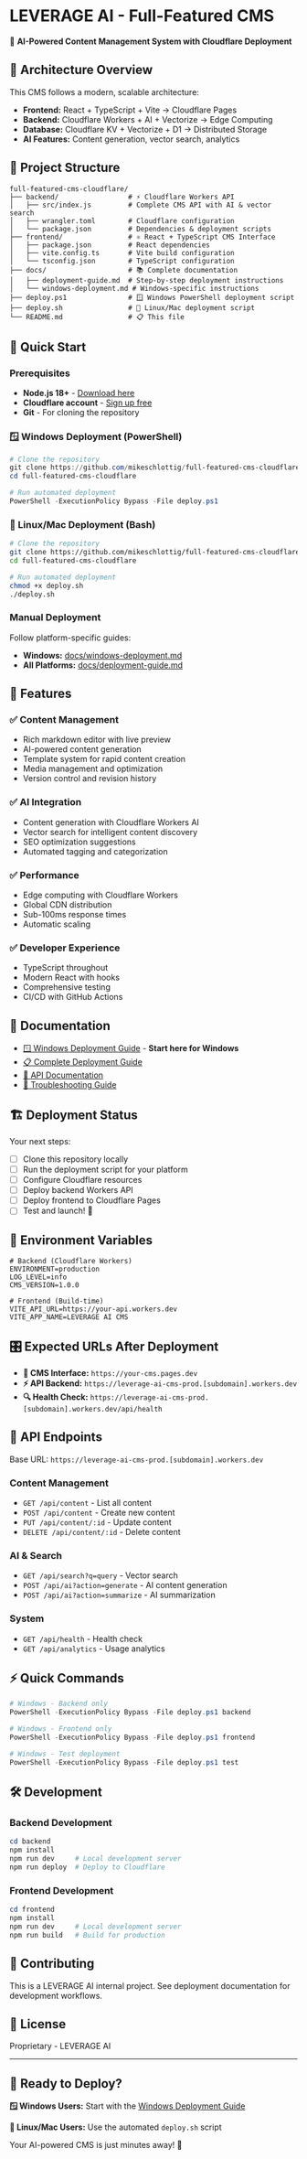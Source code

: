 # LEVERAGE AI - Full-Featured CMS

🚀 **AI-Powered Content Management System with Cloudflare Deployment**

## 🎯 Architecture Overview

This CMS follows a modern, scalable architecture:

- **Frontend:** React + TypeScript + Vite → Cloudflare Pages
- **Backend:** Cloudflare Workers + AI + Vectorize → Edge Computing
- **Database:** Cloudflare KV + Vectorize + D1 → Distributed Storage
- **AI Features:** Content generation, vector search, analytics

## 📁 Project Structure

```
full-featured-cms-cloudflare/
├── backend/                 # ⚡ Cloudflare Workers API
│   ├── src/index.js         # Complete CMS API with AI & vector search
│   ├── wrangler.toml        # Cloudflare configuration
│   └── package.json         # Dependencies & deployment scripts
├── frontend/                # ⚛️ React + TypeScript CMS Interface
│   ├── package.json         # React dependencies
│   ├── vite.config.ts       # Vite build configuration
│   └── tsconfig.json        # TypeScript configuration
├── docs/                    # 📚 Complete documentation
│   ├── deployment-guide.md  # Step-by-step deployment instructions
│   └── windows-deployment.md # Windows-specific instructions
├── deploy.ps1               # 🪟 Windows PowerShell deployment script
├── deploy.sh                # 🐧 Linux/Mac deployment script
└── README.md                # 📋 This file
```

## 🚀 Quick Start

### Prerequisites
- **Node.js 18+** - [Download here](https://nodejs.org/)
- **Cloudflare account** - [Sign up free](https://cloudflare.com)
- **Git** - For cloning the repository

### 🪟 Windows Deployment (PowerShell)
```powershell
# Clone the repository
git clone https://github.com/mikeschlottig/full-featured-cms-cloudflare.git
cd full-featured-cms-cloudflare

# Run automated deployment
PowerShell -ExecutionPolicy Bypass -File deploy.ps1
```

### 🐧 Linux/Mac Deployment (Bash)
```bash
# Clone the repository
git clone https://github.com/mikeschlottig/full-featured-cms-cloudflare.git
cd full-featured-cms-cloudflare

# Run automated deployment
chmod +x deploy.sh
./deploy.sh
```

### Manual Deployment
Follow platform-specific guides:
- **Windows:** [docs/windows-deployment.md](./docs/windows-deployment.md)
- **All Platforms:** [docs/deployment-guide.md](./docs/deployment-guide.md)

## 🎯 Features

### ✅ Content Management
- Rich markdown editor with live preview
- AI-powered content generation
- Template system for rapid content creation
- Media management and optimization
- Version control and revision history

### ✅ AI Integration
- Content generation with Cloudflare Workers AI
- Vector search for intelligent content discovery
- SEO optimization suggestions
- Automated tagging and categorization

### ✅ Performance
- Edge computing with Cloudflare Workers
- Global CDN distribution
- Sub-100ms response times
- Automatic scaling

### ✅ Developer Experience
- TypeScript throughout
- Modern React with hooks
- Comprehensive testing
- CI/CD with GitHub Actions

## 📖 Documentation

- [🪟 Windows Deployment Guide](./docs/windows-deployment.md) - **Start here for Windows**
- [📋 Complete Deployment Guide](./docs/deployment-guide.md)
- [🔧 API Documentation](./docs/api-documentation.md)
- [🚨 Troubleshooting Guide](./docs/troubleshooting.md)

## 🏗️ Deployment Status

Your next steps:
- [ ] Clone this repository locally
- [ ] Run the deployment script for your platform
- [ ] Configure Cloudflare resources
- [ ] Deploy backend Workers API
- [ ] Deploy frontend to Cloudflare Pages
- [ ] Test and launch! 🎉

## 🔧 Environment Variables

```env
# Backend (Cloudflare Workers)
ENVIRONMENT=production
LOG_LEVEL=info
CMS_VERSION=1.0.0

# Frontend (Build-time)
VITE_API_URL=https://your-api.workers.dev
VITE_APP_NAME=LEVERAGE AI CMS
```

## 🎛️ Expected URLs After Deployment

- **🎨 CMS Interface:** `https://your-cms.pages.dev`
- **⚡ API Backend:** `https://leverage-ai-cms-prod.[subdomain].workers.dev`
- **🔍 Health Check:** `https://leverage-ai-cms-prod.[subdomain].workers.dev/api/health`

## 🚀 API Endpoints

Base URL: `https://leverage-ai-cms-prod.[subdomain].workers.dev`

### Content Management
- `GET /api/content` - List all content
- `POST /api/content` - Create new content
- `PUT /api/content/:id` - Update content
- `DELETE /api/content/:id` - Delete content

### AI & Search
- `GET /api/search?q=query` - Vector search
- `POST /api/ai?action=generate` - AI content generation
- `POST /api/ai?action=summarize` - AI summarization

### System
- `GET /api/health` - Health check
- `GET /api/analytics` - Usage analytics

## ⚡ Quick Commands

```powershell
# Windows - Backend only
PowerShell -ExecutionPolicy Bypass -File deploy.ps1 backend

# Windows - Frontend only  
PowerShell -ExecutionPolicy Bypass -File deploy.ps1 frontend

# Windows - Test deployment
PowerShell -ExecutionPolicy Bypass -File deploy.ps1 test
```

## 🛠️ Development

### Backend Development
```powershell
cd backend
npm install
npm run dev     # Local development server
npm run deploy  # Deploy to Cloudflare
```

### Frontend Development
```powershell
cd frontend
npm install
npm run dev     # Local development server
npm run build   # Build for production
```

## 🤝 Contributing

This is a LEVERAGE AI internal project. See deployment documentation for development workflows.

## 📄 License

Proprietary - LEVERAGE AI

---

## 🎉 Ready to Deploy?

**🪟 Windows Users:** Start with the [Windows Deployment Guide](./docs/windows-deployment.md)

**🐧 Linux/Mac Users:** Use the automated `deploy.sh` script

Your AI-powered CMS is just minutes away! 🚀